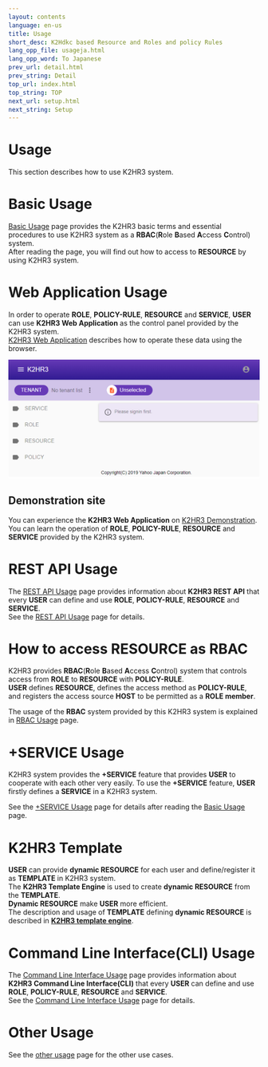 ```yaml
---
layout: contents
language: en-us
title: Usage
short_desc: K2Hdkc based Resource and Roles and policy Rules
lang_opp_file: usageja.html
lang_opp_word: To Japanese
prev_url: detail.html
prev_string: Detail
top_url: index.html
top_string: TOP
next_url: setup.html
next_string: Setup
---
```


# Usage
This section describes how to use K2HR3 system.

# Basic Usage
[Basic Usage](usage_base.html) page provides the K2HR3 basic terms and essential procedures to use K2HR3 system as a **RBAC**(**R**ole **B**ased **A**ccess **C**ontrol) system.  
After reading the page, you will find out how to access to **RESOURCE** by using K2HR3 system.

# Web Application Usage
In order to operate **ROLE**, **POLICY-RULE**, **RESOURCE** and **SERVICE**, **USER** can use **K2HR3 Web Application** as the control panel provided by the K2HR3 system.  
[K2HR3 Web Application](usage_app.html) describes how to operate these data using the browser.  

![K2HR3 Usage - Application overview](images/usage_top_app_overview.png)

## Demonstration site
You can experience the **K2HR3 Web Application** on [K2HR3 Demonstration](https://demo.k2hr3.antpick.ax/).  
You can learn the operation of **ROLE**, **POLICY-RULE**, **RESOURCE** and **SERVICE** provided by the K2HR3 system.  

# REST API Usage
The [REST API Usage](api.html) page provides information about **K2HR3 REST API** that every **USER** can define and use **ROLE**, **POLICY-RULE**, **RESOURCE** and **SERVICE**.  
See the [REST API Usage](api.html) page for details.

# How to access RESOURCE as RBAC
K2HR3 provides **RBAC**(**R**ole **B**ased **A**ccess **C**ontrol) system that controls access from **ROLE** to **RESOURCE** with **POLICY-RULE**.  
**USER** defines **RESOURCE**, defines the access method as **POLICY-RULE**, and registers the access source **HOST** to be permitted as a **ROLE member**.  

The usage of the **RBAC** system provided by this K2HR3 system is explained in [RBAC Usage](usage_rbac.html) page.

# +SERVICE Usage
K2HR3 system provides the **+SERVICE** feature that provides **USER** to cooperate with each other very easily.
To use the **+SERVICE** feature, **USER**  firstly defines a **SERVICE** in a K2HR3 system.

See the [+SERVICE Usage](usage_service.html) page for details after reading the [Basic Usage](usage_base.html) page.

# K2HR3 Template
**USER** can provide **dynamic RESOURCE** for each user and define/register it as **TEMPLATE** in K2HR3 system.  
The **K2HR3 Template Engine** is used to create **dynamic RESOURCE** from the **TEMPLATE**.  
**Dynamic RESOURCE** make **USER** more efficient.  
The description and usage of **TEMPLATE** defining **dynamic RESOURCE** is described in [**K2HR3 template engine**](usage_template.html).

# Command Line Interface(CLI) Usage
The [Command Line Interface Usage](cli.html) page provides information about **K2HR3 Command Line Interface(CLI)** that every **USER** can define and use **ROLE**, **POLICY-RULE**, **RESOURCE** and **SERVICE**.  
See the [Command Line Interface Usage](clii.html) page for details.

# Other Usage
See the [other usage](usage_other.html) page for the other use cases.

